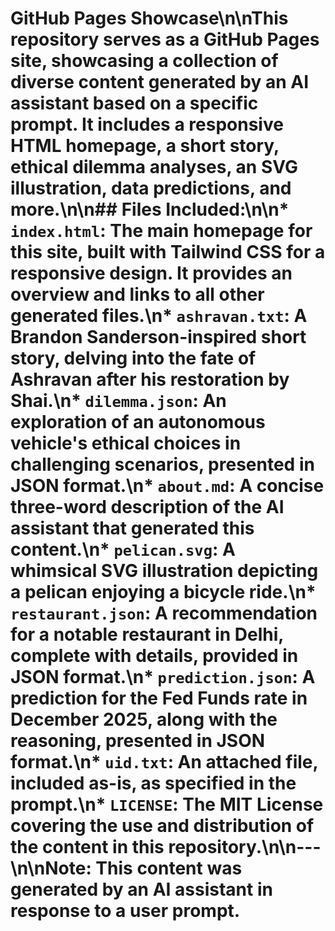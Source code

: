 # GitHub Pages Showcase\n\nThis repository serves as a GitHub Pages site, showcasing a collection of diverse content generated by an AI assistant based on a specific prompt. It includes a responsive HTML homepage, a short story, ethical dilemma analyses, an SVG illustration, data predictions, and more.\n\n## Files Included:\n\n*   **`index.html`**: The main homepage for this site, built with Tailwind CSS for a responsive design. It provides an overview and links to all other generated files.\n*   **`ashravan.txt`**: A Brandon Sanderson-inspired short story, delving into the fate of Ashravan after his restoration by Shai.\n*   **`dilemma.json`**: An exploration of an autonomous vehicle's ethical choices in challenging scenarios, presented in JSON format.\n*   **`about.md`**: A concise three-word description of the AI assistant that generated this content.\n*   **`pelican.svg`**: A whimsical SVG illustration depicting a pelican enjoying a bicycle ride.\n*   **`restaurant.json`**: A recommendation for a notable restaurant in Delhi, complete with details, provided in JSON format.\n*   **`prediction.json`**: A prediction for the Fed Funds rate in December 2025, along with the reasoning, presented in JSON format.\n*   **`uid.txt`**: An attached file, included as-is, as specified in the prompt.\n*   **`LICENSE`**: The MIT License covering the use and distribution of the content in this repository.\n\n---\n\n**Note**: This content was generated by an AI assistant in response to a user prompt.